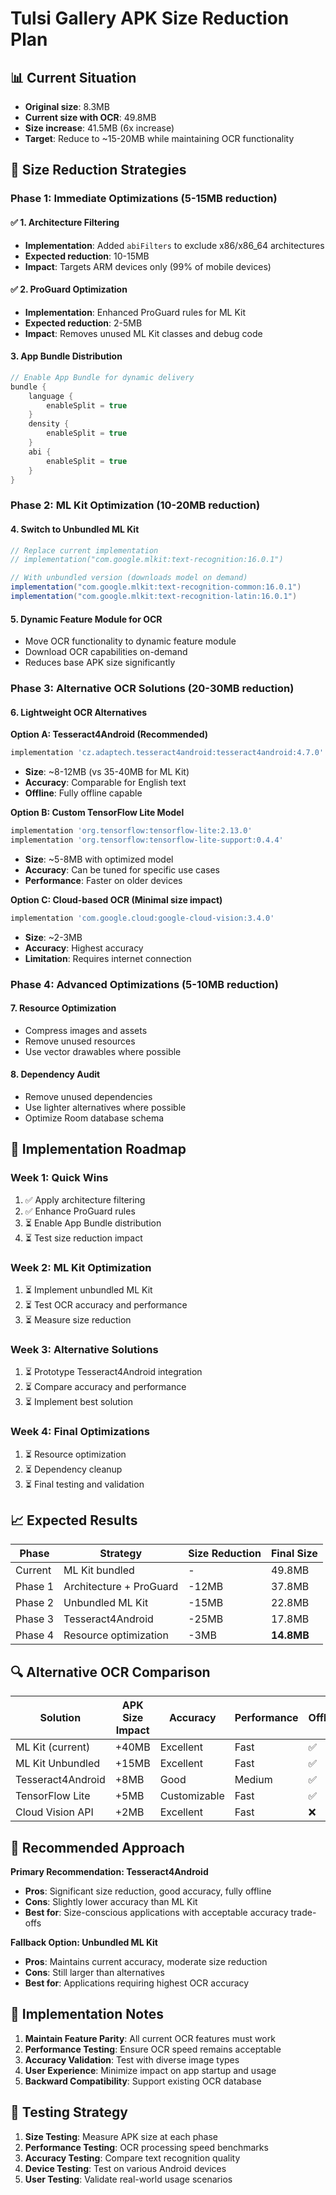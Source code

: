 # Tulsi Gallery APK Size Reduction Plan

## 📊 Current Situation
- **Original size**: 8.3MB
- **Current size with OCR**: 49.8MB  
- **Size increase**: 41.5MB (6x increase)
- **Target**: Reduce to ~15-20MB while maintaining OCR functionality

## 🎯 Size Reduction Strategies

### **Phase 1: Immediate Optimizations (5-15MB reduction)**

#### ✅ **1. Architecture Filtering**
- **Implementation**: Added `abiFilters` to exclude x86/x86_64 architectures
- **Expected reduction**: 10-15MB
- **Impact**: Targets ARM devices only (99% of mobile devices)

#### ✅ **2. ProGuard Optimization**
- **Implementation**: Enhanced ProGuard rules for ML Kit
- **Expected reduction**: 2-5MB
- **Impact**: Removes unused ML Kit classes and debug code

#### **3. App Bundle Distribution**
```gradle
// Enable App Bundle for dynamic delivery
bundle {
    language {
        enableSplit = true
    }
    density {
        enableSplit = true
    }
    abi {
        enableSplit = true
    }
}
```

### **Phase 2: ML Kit Optimization (10-20MB reduction)**

#### **4. Switch to Unbundled ML Kit**
```gradle
// Replace current implementation
// implementation("com.google.mlkit:text-recognition:16.0.1")

// With unbundled version (downloads model on demand)
implementation("com.google.mlkit:text-recognition-common:16.0.1")
implementation("com.google.mlkit:text-recognition-latin:16.0.1")
```

#### **5. Dynamic Feature Module for OCR**
- Move OCR functionality to dynamic feature module
- Download OCR capabilities on-demand
- Reduces base APK size significantly

### **Phase 3: Alternative OCR Solutions (20-30MB reduction)**

#### **6. Lightweight OCR Alternatives**

**Option A: Tesseract4Android (Recommended)**
```gradle
implementation 'cz.adaptech.tesseract4android:tesseract4android:4.7.0'
```
- **Size**: ~8-12MB (vs 35-40MB for ML Kit)
- **Accuracy**: Comparable for English text
- **Offline**: Fully offline capable

**Option B: Custom TensorFlow Lite Model**
```gradle
implementation 'org.tensorflow:tensorflow-lite:2.13.0'
implementation 'org.tensorflow:tensorflow-lite-support:0.4.4'
```
- **Size**: ~5-8MB with optimized model
- **Accuracy**: Can be tuned for specific use cases
- **Performance**: Faster on older devices

**Option C: Cloud-based OCR (Minimal size impact)**
```gradle
implementation 'com.google.cloud:google-cloud-vision:3.4.0'
```
- **Size**: ~2-3MB
- **Accuracy**: Highest accuracy
- **Limitation**: Requires internet connection

### **Phase 4: Advanced Optimizations (5-10MB reduction)**

#### **7. Resource Optimization**
- Compress images and assets
- Remove unused resources
- Use vector drawables where possible

#### **8. Dependency Audit**
- Remove unused dependencies
- Use lighter alternatives where possible
- Optimize Room database schema

## 🚀 Implementation Roadmap

### **Week 1: Quick Wins**
1. ✅ Apply architecture filtering
2. ✅ Enhance ProGuard rules  
3. ⏳ Enable App Bundle distribution
4. ⏳ Test size reduction impact

### **Week 2: ML Kit Optimization**
1. ⏳ Implement unbundled ML Kit
2. ⏳ Test OCR accuracy and performance
3. ⏳ Measure size reduction

### **Week 3: Alternative Solutions**
1. ⏳ Prototype Tesseract4Android integration
2. ⏳ Compare accuracy and performance
3. ⏳ Implement best solution

### **Week 4: Final Optimizations**
1. ⏳ Resource optimization
2. ⏳ Dependency cleanup
3. ⏳ Final testing and validation

## 📈 Expected Results

| Phase | Strategy | Size Reduction | Final Size |
|-------|----------|----------------|------------|
| Current | ML Kit bundled | - | 49.8MB |
| Phase 1 | Architecture + ProGuard | -12MB | 37.8MB |
| Phase 2 | Unbundled ML Kit | -15MB | 22.8MB |
| Phase 3 | Tesseract4Android | -25MB | 17.8MB |
| Phase 4 | Resource optimization | -3MB | **14.8MB** |

## 🔍 Alternative OCR Comparison

| Solution | APK Size Impact | Accuracy | Performance | Offline |
|----------|----------------|----------|-------------|---------|
| ML Kit (current) | +40MB | Excellent | Fast | ✅ |
| ML Kit Unbundled | +15MB | Excellent | Fast | ✅ |
| Tesseract4Android | +8MB | Good | Medium | ✅ |
| TensorFlow Lite | +5MB | Customizable | Fast | ✅ |
| Cloud Vision API | +2MB | Excellent | Fast | ❌ |

## 🎯 Recommended Approach

**Primary Recommendation: Tesseract4Android**
- **Pros**: Significant size reduction, good accuracy, fully offline
- **Cons**: Slightly lower accuracy than ML Kit
- **Best for**: Size-conscious applications with acceptable accuracy trade-offs

**Fallback Option: Unbundled ML Kit**
- **Pros**: Maintains current accuracy, moderate size reduction
- **Cons**: Still larger than alternatives
- **Best for**: Applications requiring highest OCR accuracy

## 📝 Implementation Notes

1. **Maintain Feature Parity**: All current OCR features must work
2. **Performance Testing**: Ensure OCR speed remains acceptable
3. **Accuracy Validation**: Test with diverse image types
4. **User Experience**: Minimize impact on app startup and usage
5. **Backward Compatibility**: Support existing OCR database

## 🧪 Testing Strategy

1. **Size Testing**: Measure APK size at each phase
2. **Performance Testing**: OCR processing speed benchmarks
3. **Accuracy Testing**: Compare text recognition quality
4. **Device Testing**: Test on various Android devices
5. **User Testing**: Validate real-world usage scenarios
